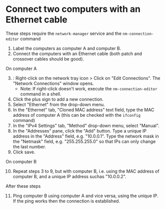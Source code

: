 <!--
#   Ubuntu software

#T# Table of contents

#C# Connect two computers with an Ethernet cable

#T# Beginning of content
-->

# Connect two computers with an Ethernet cable

These steps require the `network-manager` service and the `nm-connection-editor` command
1. Label the computers as computer A and computer B.
2. Connect the computers with an Ethernet cable (both patch and crossover cables should be good).

On computer A

3. : Right-click on the network tray icon > Click on "Edit Connections". The "Network Connections" window opens.
    - Note: If right-click doesn't work, execute the `nm-connection-editor` command in a shell.
4. Click the plus sign to add a new connection.
5. Select "Ethernet" from the drop-down menu.
6. In the "Ethernet" tab, "Cloned MAC address" text field, type the MAC address of computer A (this can be checked with the `ifconfig` command)
7. In the "IPv4 Settings" tab, "Method" drop-down menu, select "Manual".
8. In the "Addresses" pane, click the "Add" button. Type a unique IP address in the "Address" field, e.g. "10.0.0.1". Type the network mask in the "Netmask" field, e.g. "255.255.255.0" so that IPs can only change the last number.
9. Click save.

On computer B

10. Repeat steps 3 to 9, but with computer B, i.e. using the MAC address of computer B, and a unique IP address suchas "10.0.0.2".

After these steps

11. Ping computer B using computer A and vice versa, using the unique IP. If the ping works then the connection is established.